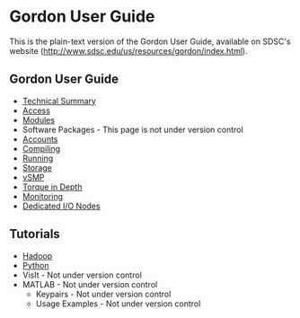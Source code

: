 Gordon User Guide
=================
This is the plain-text version of the Gordon User Guide, available on SDSC's 
website (http://www.sdsc.edu/us/resources/gordon/index.html).  

Gordon User Guide
-----------------
* [Technical Summary](index.md)
* [Access](gordon_access.md)
* [Modules](gordon_modules.md)
* Software Packages - This page is not under version control
* [Accounts](gordon_accounts.md)
* [Compiling](gordon_compiling.md)
* [Running](gordon_running.md)
* [Storage](gordon_storage.md)
* [vSMP](gordon_vsmp.md)
* [Torque in Depth](gordon_torque.md)
* [Monitoring](gordon_monitoring.md)
* [Dedicated I/O Nodes](gordon_ion.md)

Tutorials
---------
* [Hadoop](gordon_hadoop.md)
* [Python](gordon_python.md)
* VisIt - Not under version control
* MATLAB - Not under version control
    * Keypairs - Not under version control
    * Usage Examples - Not under version control
